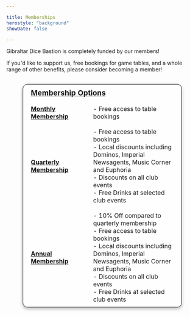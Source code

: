 ```yaml
---

title: Memberships
herostyle: "background"
showDate: false

---
```


<meta name="description" content="Become a member of Dice Bastion Gibraltar and enjoy local discounts, free venue access, and exclusive support for our board game, card game, RPG, and wargame events.">

Gibraltar Dice Bastion is completely funded by our members!

If you'd like to support us, free bookings for game tables, and a whole range of other benefits, please consider becoming a member!

<div style="display: flex; justify-content: center; overflow-x: auto; padding: 0 20px;">
  <table style="width: 90%; min-width: 330px; table-layout: fixed; border-collapse: separate; border-spacing: 0; border: 1px solid black !important; background-color: rgba(255, 255, 255, 0.3); box-shadow: 0 4px 8px rgba(0, 0, 0, 0.3); border-radius: 12px;">
    <colgroup>
      <!-- Set a minimum width for the first column -->
      <col style="min-width: 150px;">
      <!-- Second column will stretch or shrink as needed -->
      <col>
    </colgroup>
    <!-- Membership Options header -->
    <tr style="border: none !important;">
      <td colspan="2" style="font-size: larger; font-weight: bold; border: none !important; padding: 10px 20px;">
        <u>Membership Options</u>
      </td>
    </tr>
    <!-- Row for Monthly Membership -->
    <tr style="border: none !important;">
      <td style="padding: 10px 20px; border: none !important; text-align: left;">
        <strong><a href="https://gibraltarwarhammerclub.simplybook.it/v2/#membership">Monthly Membership</a></strong>
      </td>
      <td style="padding: 10px 20px; border: none !important; text-align: left;">
        - Free access to table bookings
      </td>
    </tr>
    <!-- Row for Quarterly Membership -->
    <tr style="border: none !important;">
      <td style="padding: 10px 20px; border: none !important; text-align: left;">
        <strong><a href="https://gibraltarwarhammerclub.simplybook.it/v2/#membership">Quarterly Membership</a></strong>
      </td>
      <td style="padding: 10px 20px; border: none !important; text-align: left;">
        - Free access to table bookings<br>
        - Local discounts including Dominos, Imperial Newsagents, Music Corner and Euphoria<br>
        - Discounts on all club events<br>
        - Free Drinks at selected club events
      </td>
    </tr>
    <!-- Row for Annual Membership -->
    <tr style="border: none !important;">
      <td style="padding: 10px 20px; border: none !important; text-align: left;">
        <strong><a href="https://gibraltarwarhammerclub.simplybook.it/v2/#membership">Annual Membership</a></strong>
      </td>
      <td style="padding: 10px 20px; border: none !important; text-align: left;">
        - 10% Off compared to quarterly membership<br>
        - Free access to table bookings<br>
        - Local discounts including Dominos, Imperial Newsagents, Music Corner and Euphoria<br>
        - Discounts on all club events<br>
        - Free Drinks at selected club events
      </td>
    </tr>
  </table>
</div>
